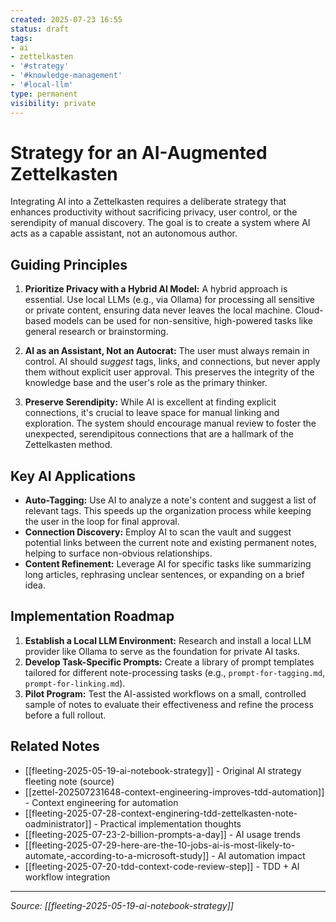 ```yaml
---
created: 2025-07-23 16:55
status: draft
tags:
- ai
- zettelkasten
- '#strategy'
- '#knowledge-management'
- '#local-llm'
type: permanent
visibility: private
---
```


# Strategy for an AI-Augmented Zettelkasten

Integrating AI into a Zettelkasten requires a deliberate strategy that enhances productivity without sacrificing privacy, user control, or the serendipity of manual discovery. The goal is to create a system where AI acts as a capable assistant, not an autonomous author.

## Guiding Principles

1.  **Prioritize Privacy with a Hybrid AI Model:** A hybrid approach is essential. Use local LLMs (e.g., via Ollama) for processing all sensitive or private content, ensuring data never leaves the local machine. Cloud-based models can be used for non-sensitive, high-powered tasks like general research or brainstorming.

2.  **AI as an Assistant, Not an Autocrat:** The user must always remain in control. AI should *suggest* tags, links, and connections, but never apply them without explicit user approval. This preserves the integrity of the knowledge base and the user's role as the primary thinker.

3.  **Preserve Serendipity:** While AI is excellent at finding explicit connections, it's crucial to leave space for manual linking and exploration. The system should encourage manual review to foster the unexpected, serendipitous connections that are a hallmark of the Zettelkasten method.

## Key AI Applications

-   **Auto-Tagging:** Use AI to analyze a note's content and suggest a list of relevant tags. This speeds up the organization process while keeping the user in the loop for final approval.
-   **Connection Discovery:** Employ AI to scan the vault and suggest potential links between the current note and existing permanent notes, helping to surface non-obvious relationships.
-   **Content Refinement:** Leverage AI for specific tasks like summarizing long articles, rephrasing unclear sentences, or expanding on a brief idea.

## Implementation Roadmap

1.  **Establish a Local LLM Environment:** Research and install a local LLM provider like Ollama to serve as the foundation for private AI tasks.
2.  **Develop Task-Specific Prompts:** Create a library of prompt templates tailored for different note-processing tasks (e.g., `prompt-for-tagging.md`, `prompt-for-linking.md`).
3.  **Pilot Program:** Test the AI-assisted workflows on a small, controlled sample of notes to evaluate their effectiveness and refine the process before a full rollout.

## Related Notes
- [[fleeting-2025-05-19-ai-notebook-strategy]] - Original AI strategy fleeting note (source)
- [[zettel-202507231648-context-engineering-improves-tdd-automation]] - Context engineering for automation
- [[fleeting-2025-07-28-context-enginering-tdd-zettelkasten-note-oadministrator]] - Practical implementation thoughts
- [[fleeting-2025-07-23-2-billion-prompts-a-day]] - AI usage trends
- [[fleeting-2025-07-29-here-are-the-10-jobs-ai-is-most-likely-to-automate,-according-to-a-microsoft-study]] - AI automation impact
- [[fleeting-2025-07-20-tdd-context-code-review-step]] - TDD + AI workflow integration

---
*Source: [[fleeting-2025-05-19-ai-notebook-strategy]]*
